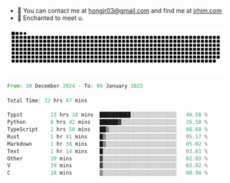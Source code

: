 - 📧 You can contact me at hongjr03@gmail.com and find me at [jrhim.com](https://jrhim.com/)
- 💜 Enchanted to meet u.

![snake_animation](https://raw.githubusercontent.com/hongjr03/hongjr03/output/github-contribution-grid-snake.svg)

<!--START_SECTION:waka-->

```rust
From: 30 December 2024 - To: 06 January 2025

Total Time: 32 hrs 47 mins

Typst         13 hrs 18 mins  ██████████░░░░░░░░░░░░░░░   40.58 %
Python        8 hrs 42 mins   ██████▓░░░░░░░░░░░░░░░░░░   26.58 %
TypeScript    2 hrs 50 mins   ██▒░░░░░░░░░░░░░░░░░░░░░░   08.68 %
Rust          1 hr 41 mins    █▒░░░░░░░░░░░░░░░░░░░░░░░   05.17 %
Markdown      1 hr 38 mins    █▒░░░░░░░░░░░░░░░░░░░░░░░   05.02 %
Text          1 hr 14 mins    █░░░░░░░░░░░░░░░░░░░░░░░░   03.81 %
Other         39 mins         ▓░░░░░░░░░░░░░░░░░░░░░░░░   02.03 %
V             39 mins         ▓░░░░░░░░░░░░░░░░░░░░░░░░   02.02 %
C             18 mins         ▒░░░░░░░░░░░░░░░░░░░░░░░░   00.94 %
```

<!--END_SECTION:waka-->
